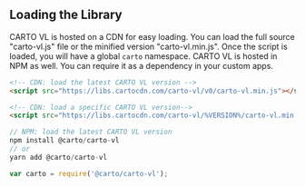 ## Loading the Library
CARTO VL is hosted on a CDN for easy loading. You can load the full source "carto-vl.js" file or the minified version "carto-vl.min.js". Once the script is loaded, you will have a global `carto` namespace.
CARTO VL is hosted in NPM as well. You can require it as a dependency in your custom apps.

```html
<!-- CDN: load the latest CARTO VL version -->
<script src="https://libs.cartocdn.com/carto-vl/v0/carto-vl.min.js"></script>

<!-- CDN: load a specific CARTO VL version-->
<script src="https://libs.cartocdn.com/carto-vl/%VERSION%/carto-vl.min.js"></script>
```

```javascript
// NPM: load the latest CARTO VL version
npm install @carto/carto-vl
// or
yarn add @carto/carto-vl

var carto = require('@carto/carto-vl');
```

